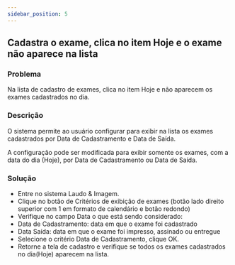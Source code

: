 ```yaml
---
sidebar_position: 5
---
```


## Cadastra o exame, clica no item Hoje e o exame não aparece na lista
### Problema

Na lista de cadastro de exames, clica no item Hoje e não aparecem os exames cadastrados no dia.

### Descrição

O sistema permite ao usuário configurar para exibir na lista os exames cadastrados por Data de Cadastramento e Data de Saída.

A configuração pode ser modificada para exibir somente os exames, com a data do dia (Hoje), por Data de Cadastramento ou Data de Saída.

### Solução

- Entre no sistema Laudo & Imagem.
- Clique no botão de Critérios de exibição de exames (botão lado direito superior com 1 em formato de calendário e botão redondo)
- Verifique no campo Data o que está sendo considerado:
- Data de Cadastramento: data em que o exame foi cadastrado
- Data Saída: data em que o exame foi impresso, assinado ou entregue
- Selecione o critério Data de Cadastramento, clique OK.
- Retorne a tela de cadastro e verifique se todos os exames cadastrados no dia(Hoje) aparecem na lista.